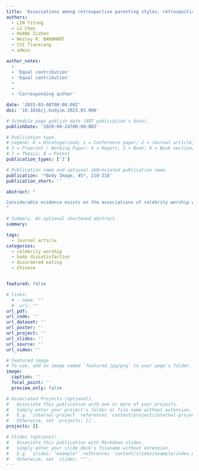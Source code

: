```yaml
---
title: 'Associations among retrospective parenting styles, retrospective food parenting, and current eating behaviors in Chinese adults'
authors:
  - LIN Yitong
  - LU Chen
  - HUANG Zizhen
  - Wesley R. BARNHART
  - CUI Tianxiang
  - admin

author_notes:
  -
  - 'Equal contribution'
  - 'Equal contribution'
  - 
  -
  - 'Corresponding author'

date: '2023-03-08T00:00:00Z'
doi: '10.1016/j.bodyim.2023.03.006'

# Schedule page publish date (NOT publication's date).
publishDate: '2020-09-24T00:00:00Z'

# Publication type.
# Legend: 0 = Uncategorized; 1 = Conference paper; 2 = Journal article;
# 3 = Preprint / Working Paper; 4 = Report; 5 = Book; 6 = Book section;
# 7 = Thesis; 8 = Patent
publication_types: ['2']

# Publication name and optional abbreviated publication name.
publication: '*Body Image, 45*, 210-218'
publication_short: ''

abstract: "

Considerable evidence exists on the associations of celebrity worship with body dissatisfaction and disordered eating. However, relevant findings are confined to Western contexts and thinness-oriented body dissatisfaction and disordered eating. Consequently, the relationships of celebrity worship with muscularity-oriented body dissatisfaction and disordered eating are largely underexplored, especially in non-Western countries. Thus, the present study aimed to examine the relationships of celebrity worship with body dissatisfaction and disordered eating in China. A total of 593 young adult celebrity worshippers in China were recruited online. Correlation and mediation analyses were conducted. In contrast to previous findings, celebrity worship was not associated with thinness-oriented body dissatisfaction. However, significant associations were identified between celebrity worship and muscularity-oriented body dissatisfaction for men (*r* = 0.32, *p* < .001) and women (*r* = 0.26, *p* < .001), thinness-oriented disordered eating for men (*r* = 0.31, *p* < .001) and women (*r* = 0.37, *p* < .001), and muscularity-oriented disordered eating for men (*r* = 0.58, *p* < .001). Body image inflexibility mediated the associations between celebrity worship and disordered eating in men and women. Findings indicate that celebrity worship correlates positively with body dissatisfaction and disordered eating in Chinese young adults.
"

# Summary. An optional shortened abstract.
summary: 

tags:
  - Journal article
categories:
  - celebrity worship
  - body dissatisfaction
  - disordered eating
  - Chinese


featured: false

# links:
  # - name: ""
  #  url: ""
url_pdf: 
url_code: ''
url_dataset: ''
url_poster: ''
url_project: ''
url_slides: ''
url_source: ''
url_video: ''

# Featured image
# To use, add an image named `featured.jpg/png` to your page's folder.
image:
  caption: ''
  focal_point: ''
  preview_only: false

# Associated Projects (optional).
#   Associate this publication with one or more of your projects.
#   Simply enter your project's folder or file name without extension.
#   E.g. `internal-project` references `content/project/internal-project/index.md`.
#   Otherwise, set `projects: []`.
projects: []

# Slides (optional).
#   Associate this publication with Markdown slides.
#   Simply enter your slide deck's filename without extension.
#   E.g. `slides: "example"` references `content/slides/example/index.md`.
#   Otherwise, set `slides: ""`.
---
```

